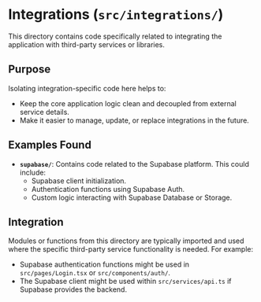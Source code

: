 # Integrations (`src/integrations/`)

This directory contains code specifically related to integrating the application with third-party services or libraries.

## Purpose

Isolating integration-specific code here helps to:

-   Keep the core application logic clean and decoupled from external service details.
-   Make it easier to manage, update, or replace integrations in the future.

## Examples Found

-   **`supabase/`**: Contains code related to the Supabase platform. This could include:
    -   Supabase client initialization.
    -   Authentication functions using Supabase Auth.
    -   Custom logic interacting with Supabase Database or Storage.

## Integration

Modules or functions from this directory are typically imported and used where the specific third-party service functionality is needed. For example:

-   Supabase authentication functions might be used in `src/pages/Login.tsx` or `src/components/auth/`.
-   The Supabase client might be used within `src/services/api.ts` if Supabase provides the backend. 